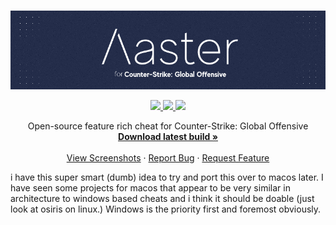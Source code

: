 <br />
<p align="center">
  <a href="https://github.com/ny-4/aaster-csgo/">
    <img src="branding/github-splash.png">
  </a>
  <p align="center">
    <a href="https://github.com/ny-4/aaster-csgo/tree/main/aaster">
      <img src="https://img.shields.io/tokei/lines/github/ny-4/aaster-csgo?style=plastic">
    </a>
    <a href="https://ci.appveyor.com/project/ny-4/aaster-csgo">
      <img src="https://img.shields.io/appveyor/build/ny-4/aaster-csgo?style=plastic&logo=appveyor">
    </a>
    <a href="https://github.com/ny-4/aaster-csgo/blob/main/LICENSE">
      <img src="https://img.shields.io/badge/License-Apache%202.0-orange.svg?style=plastic">
    </a>
  </p>
  <p align="center">
    Open-source feature rich cheat for Counter-Strike: Global Offensive
    <br />
    <a href="https://ci.appveyor.com/project/ny-4/aaster-csgo/build/artifacts"><strong>Download latest build »</strong></a>
    <br />
    <br />
    <a href="https://github.com/ny-4/aaster-csgo/#">View Screenshots</a>
    ·
    <a href="https://github.com/ny-4/aaster-csgo/issues">Report Bug</a>
    ·
    <a href="https://github.com/ny-4/aaster-csgo/issues">Request Feature</a>
  </p>
</p>

i have this super smart (dumb) idea to try and port this over to macos later. I have seen some projects for macos that appear to be very similar in architecture to windows based cheats and i think it should be doable (just look at osiris on linux.) Windows is the priority first and foremost obviously.
